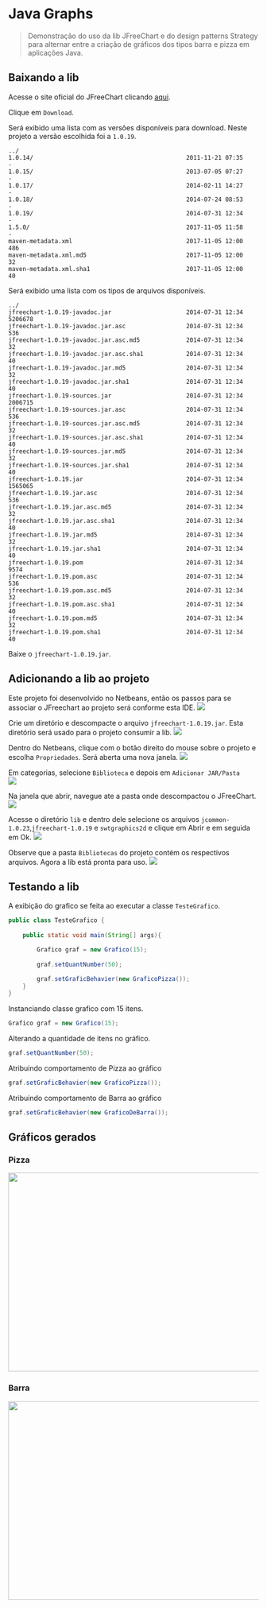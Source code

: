 # Java Graphs

> Demonstração do uso da lib JFreeChart e do design patterns Strategy para alternar entre a criação de gráficos dos tipos barra e pizza em aplicações Java.

## Baixando a lib

Acesse o site oficial do JFreeChart clicando [aqui](http://www.jfree.org/jfreechart/).

Clique em `Download`.

Será exibido uma lista com as versões disponíveis para download.
Neste projeto a versão escolhida foi a `1.0.19`.
```
../
1.0.14/                                           2011-11-21 07:35         -      
1.0.15/                                           2013-07-05 07:27         -      
1.0.17/                                           2014-02-11 14:27         -      
1.0.18/                                           2014-07-24 08:53         -      
1.0.19/                                           2014-07-31 12:34         -      
1.5.0/                                            2017-11-05 11:58         -      
maven-metadata.xml                                2017-11-05 12:00       486      
maven-metadata.xml.md5                            2017-11-05 12:00        32      
maven-metadata.xml.sha1                           2017-11-05 12:00        40  
```

Será exibido uma lista com os tipos de arquivos disponíveis.
```
../
jfreechart-1.0.19-javadoc.jar                     2014-07-31 12:34   5206678      
jfreechart-1.0.19-javadoc.jar.asc                 2014-07-31 12:34       536      
jfreechart-1.0.19-javadoc.jar.asc.md5             2014-07-31 12:34        32      
jfreechart-1.0.19-javadoc.jar.asc.sha1            2014-07-31 12:34        40      
jfreechart-1.0.19-javadoc.jar.md5                 2014-07-31 12:34        32      
jfreechart-1.0.19-javadoc.jar.sha1                2014-07-31 12:34        40      
jfreechart-1.0.19-sources.jar                     2014-07-31 12:34   2006715      
jfreechart-1.0.19-sources.jar.asc                 2014-07-31 12:34       536      
jfreechart-1.0.19-sources.jar.asc.md5             2014-07-31 12:34        32      
jfreechart-1.0.19-sources.jar.asc.sha1            2014-07-31 12:34        40      
jfreechart-1.0.19-sources.jar.md5                 2014-07-31 12:34        32      
jfreechart-1.0.19-sources.jar.sha1                2014-07-31 12:34        40      
jfreechart-1.0.19.jar                             2014-07-31 12:34   1565065      
jfreechart-1.0.19.jar.asc                         2014-07-31 12:34       536      
jfreechart-1.0.19.jar.asc.md5                     2014-07-31 12:34        32      
jfreechart-1.0.19.jar.asc.sha1                    2014-07-31 12:34        40      
jfreechart-1.0.19.jar.md5                         2014-07-31 12:34        32      
jfreechart-1.0.19.jar.sha1                        2014-07-31 12:34        40      
jfreechart-1.0.19.pom                             2014-07-31 12:34      9574      
jfreechart-1.0.19.pom.asc                         2014-07-31 12:34       536      
jfreechart-1.0.19.pom.asc.md5                     2014-07-31 12:34        32      
jfreechart-1.0.19.pom.asc.sha1                    2014-07-31 12:34        40      
jfreechart-1.0.19.pom.md5                         2014-07-31 12:34        32      
jfreechart-1.0.19.pom.sha1                        2014-07-31 12:34        40 
```

Baixe o `jfreechart-1.0.19.jar`.

## Adicionando a lib ao projeto

Este projeto foi desenvolvido no Netbeans, então os passos para se associar o JFreechart ao projeto será conforme esta IDE.
<img src="/img/netbeans.png">

Crie um diretório e descompacte o arquivo `jfreechart-1.0.19.jar`. Esta diretório será usado para o projeto consumir a lib.
<img src="/img/dir1.png">

Dentro do Netbeans, clique com o botão direito do mouse sobre o projeto e escolha `Propriedades`. Será aberta uma nova janela.
<img src="/img/janela.png">

Em categorias, selecione `Biblioteca` e depois em `Adicionar JAR/Pasta`   
<img src="/img/add.png">

Na janela que abrir, navegue ate a pasta onde descompactou o JFreeChart.
<img src="/img/dir2.png">

Acesse o diretório `lib` e dentro dele selecione os arquivos `jcommon-1.0.23`,`jfreechart-1.0.19` e `swtgraphics2d` e clique em Abrir e em seguida em Ok.
<img src="/img/lib.png">

Observe que a pasta `Bibliotecas` do projeto contém os respectivos arquivos. Agora a lib está pronta para uso.
<img src="/img/ok.png">

## Testando a lib

A exibição do grafico se feita ao executar a classe `TesteGrafico`.

```java
public class TesteGrafico {
    
    public static void main(String[] args){

        Grafico graf = new Grafico(15);
        
        graf.setQuantNumber(50);

        graf.setGraficBehavier(new GraficoPizza());  
    }
}
```

Instanciando classe grafico com 15 itens.
```java
Grafico graf = new Grafico(15);
```

Alterando a quantidade de itens no gráfico.
```java
graf.setQuantNumber(50);
```

Atribuindo comportamento de Pizza ao gráfico
```java
graf.setGraficBehavier(new GraficoPizza());
```

Atribuindo comportamento de Barra ao gráfico
```java
graf.setGraficBehavier(new GraficoDeBarra());
```

## Gráficos gerados 

### Pizza

<img src="/img/pizza.png" width="600" height="400">

### Barra

<img src="/img/barra.png" width="600" height="400">
